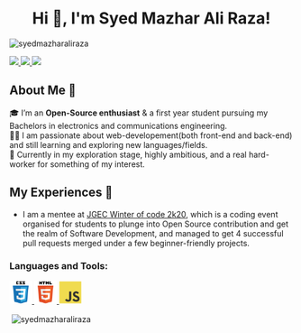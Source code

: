 <h1 align="center">Hi 👋, I'm Syed Mazhar Ali Raza!</h1>

<p align="left"> <img src="https://komarev.com/ghpvc/?username=syedmazharaliraza&label=Profile%20views&color=0e75b6&style=flat" alt="syedmazharaliraza" /> </p>

<a href="https://www.linkedin.com/in/syed-mazhar-ali-raza-4027931ba/">
  <img  width="24px" src="https://cdn.jsdelivr.net/npm/simple-icons@v3/icons/linkedin.svg"/> 
</a> 
<a href="https://twitter.com/110Syedmazhar">
  <img  width="26px" src="https://cdn.jsdelivr.net/npm/simple-icons@v3/icons/twitter.svg" />
</a>
<a href="mailto:mazharali.raza11@gmail.com">
  <img width="26px" src="https://cdn.jsdelivr.net/npm/simple-icons@v3/icons/gmail.svg" />
</a>

## About Me 🚀
🎓 I’m an **Open-Source enthusiast** & a first year student pursuing my Bachelors in electronics and communications engineering. </br>
👨‍💻  I am passionate about web-developement(both front-end and back-end) and still learning and exploring new languages/fields. </br>
🌱 Currently in my exploration stage, highly ambitious, and a real hard-worker for something of my interest.

## My Experiences 🙌
- I am a mentee at [JGEC Winter of code 2k20](https://jwoc2k20.tech/), which is a coding event organised for students to plunge into Open Source contribution and get the realm of Software Development, and managed to get 4 successful pull requests merged under a few beginner-friendly projects.


<h3 align="left">Languages and Tools:</h3>
<p align="left"> <a href="https://www.w3schools.com/css/" target="_blank"> <img src="https://raw.githubusercontent.com/devicons/devicon/master/icons/css3/css3-original-wordmark.svg" alt="css3" width="40" height="40"/> </a> <a href="https://www.w3.org/html/" target="_blank"> <img src="https://raw.githubusercontent.com/devicons/devicon/master/icons/html5/html5-original-wordmark.svg" alt="html5" width="40" height="40"/> </a> <a href="https://developer.mozilla.org/en-US/docs/Web/JavaScript" target="_blank"> <img src="https://raw.githubusercontent.com/devicons/devicon/master/icons/javascript/javascript-original.svg" alt="javascript" width="40" height="40"/> </a> </p>

<p>&nbsp;<img align="center" src="https://github-readme-stats.vercel.app/api?username=syedmazharaliraza&show_icons=true&locale=en" alt="syedmazharaliraza" /></p>

